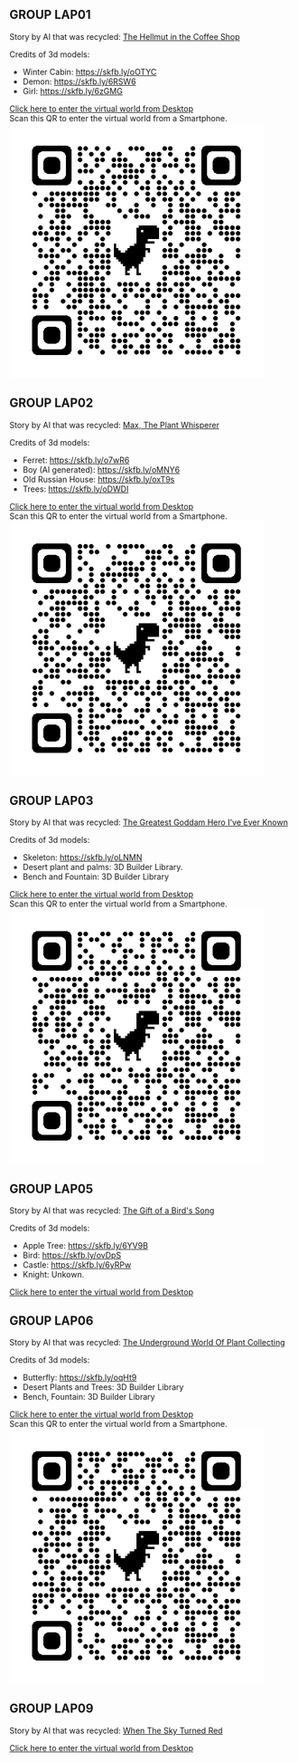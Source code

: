 ## GROUP LAP01
Story by AI that was recycled: [The Hellmut in the Coffee Shop](https://storiesby.ai/p/the-hellmouth-in-the-coffee-shop)  

Credits of 3d models:  
* Winter Cabin: https://skfb.ly/oOTYC
* Demon: https://skfb.ly/6RSW6 
* Girl: https://skfb.ly/6zGMG

[Click here to enter the virtual world from Desktop](https://laverbenaelectronica.github.io/vr/hackaton/FINAL/LAP01/index.html)   
Scan this QR to enter the virtual world from a Smartphone.   
![QR](LAP01/qrcode_lap01.png)

## GROUP LAP02
Story by AI that was recycled: [Max, The Plant Whisperer](https://storiesby.ai/p/max-the-plant-whisperer)

Credits of 3d models:
* Ferret: https://skfb.ly/o7wR6
* Boy (AI generated): https://skfb.ly/oMNY6
* Old Russian House: https://skfb.ly/oxT9s
* Trees: https://skfb.ly/oDWDI   

[Click here to enter the virtual world from Desktop](https://laverbenaelectronica.github.io/vr/hackaton/FINAL/LAP02/index.html)   
Scan this QR to enter the virtual world from a Smartphone.   
![QR](LAP02/qrcode_lap02.png)

## GROUP LAP03
Story by AI that was recycled: [The Greatest Goddam Hero I've Ever Known](https://storiesby.ai/p/the-greatest-goddamn-hero-ive-ever)  

Credits of 3d models:
* Skeleton: https://skfb.ly/oLNMN
* Desert plant and palms: 3D Builder Library.
* Bench and Fountain: 3D Builder Library

[Click here to enter the virtual world from Desktop](https://laverbenaelectronica.github.io/vr/hackaton/FINAL/LAP03/index.html)   
Scan this QR to enter the virtual world from a Smartphone.   
![QR](LAP03/qrcode_lap03.png)

## GROUP LAP05
Story by AI that was recycled: [The Gift of a Bird's Song](https://storiesby.ai/p/the-gift-of-a-birds-song)

Credits of 3d models:
* Apple Tree: https://skfb.ly/6YV9B
* Bird: https://skfb.ly/ovDpS 
* Castle: https://skfb.ly/6yRPw
* Knight: Unkown.

[Click here to enter the virtual world from Desktop](https://laverbenaelectronica.github.io/vr/hackaton/FINAL/LAP05/index.html)   

## GROUP LAP06
Story by AI that was recycled: [The Underground World Of Plant Collecting](https://storiesby.ai/p/the-underground-world-of-plant-collecting)

Credits of 3d models:
* Butterfly: https://skfb.ly/oqHt9
* Desert Plants and Trees: 3D Builder Library
* Bench, Fountain: 3D Builder Library

[Click here to enter the virtual world from Desktop](https://laverbenaelectronica.github.io/vr/hackaton/FINAL/LAP06/index.html)   
Scan this QR to enter the virtual world from a Smartphone.   
![QR](LAP06/qrcode_lap06.png)

## GROUP LAP09
Story by AI that was recycled: [When The Sky Turned Red](https://storiesby.ai/p/when-the-sky-turned-red)

[Click here to enter the virtual world from Desktop](https://laverbenaelectronica.github.io/vr/hackaton/FINAL/LAP09/index.html)   
